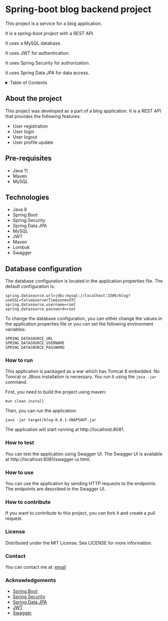 # Spring-boot blog backend project
<p>This project is a service for a blog application.</p>
<p>It is a spring-boot project with a REST API.</p>
<p>It uses a MySQL database.</p>
<p>It uses JWT for authentication.</p>
<p>It uses Spring Security for authorization.</p>
<p>It uses Spring Data JPA for data access.</p>

[//]: # (Table of Contents)
<details>
    <summary>Table of Contents</summary>
    <ol>
        <li>
            <a href="#about-the-project">About the project</a>
            <ul>
                <li><a href="#prerequisites">Prerequisites</a></li>
                <li><a href="#installation">Installation</a></li>
            </ul>
        </li>
    </ol>
</details>


## About the project
This project was developed as a part of a blog application. It is a REST API that provides the following features:
- User registration
- User login
- User logout
- User profile update

## Pre-requisites
- Java 11
- Maven
- MySQL


## Technologies
- Java 8
- Spring Boot
- Spring Security
- Spring Data JPA
- MySQL
- JWT
- Maven
- Lombok
- Swagger

## Database configuration
The database configuration is located in the application.properties file. The default configuration is:
```
spring.datasource.url=jdbc:mysql://localhost:3306/blog?useSSL=false&serverTimezone=UTC
spring.datasource.username=root
spring.datasource.password=root
```
To change the database configuration, you can either change the values in the application.properties file or you can set the following environment variables:
```
SPRING_DATASOURCE_URL
SPRING_DATASOURCE_USERNAME
SPRING_DATASOURCE_PASSWORD
```



### How to run
This application is packaged as a war which has Tomcat 8 embedded. No Tomcat or JBoss installation is necessary.
You run it using the `java -jar` command.

First, you need to build the project using maven:
```
mvn clean install
```
Then, you can run the application:
```
java -jar target/blog-0.0.1-SNAPSHOT.jar
```
The application will start running at http://localhost:8081.

### How to test
You can test the application using Swagger UI. The Swagger UI is available at http://localhost:8081/swagger-ui.html.

### How to use
You can use the application by sending HTTP requests to the endpoints. The endpoints are described in the Swagger UI.

### How to contribute
If you want to contribute to this project, you can fork it and create a pull request.

### License
Distributed under the MIT License. See LICENSE for more information.

### Contact
You can contact me at: [email](mailto:orcohen332@gmail.com)

### Acknowledgements
- [Spring Boot](https://spring.io/projects/spring-boot)
- [Spring Security](https://spring.io/projects/spring-security)
- [Spring Data JPA](https://spring.io/projects/spring-data-jpa)
- [JWT](https://jwt.io/)
- [Swagger](https://swagger.io/)

